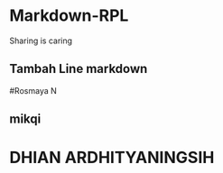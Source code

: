 # Markdown-RPL
Sharing is caring

## Tambah Line markdown

#Rosmaya N
## mikqi
# DHIAN ARDHITYANINGSIH